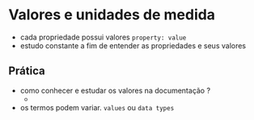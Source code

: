 # Valores e unidades de medida 

* cada propriedade possui valores `property: value`
* estudo constante a fim de entender as propriedades e seus valores

## Prática

* como conhecer e estudar os valores na documentação ?
    * <color> <length>
* os termos podem variar. `values` ou `data types`